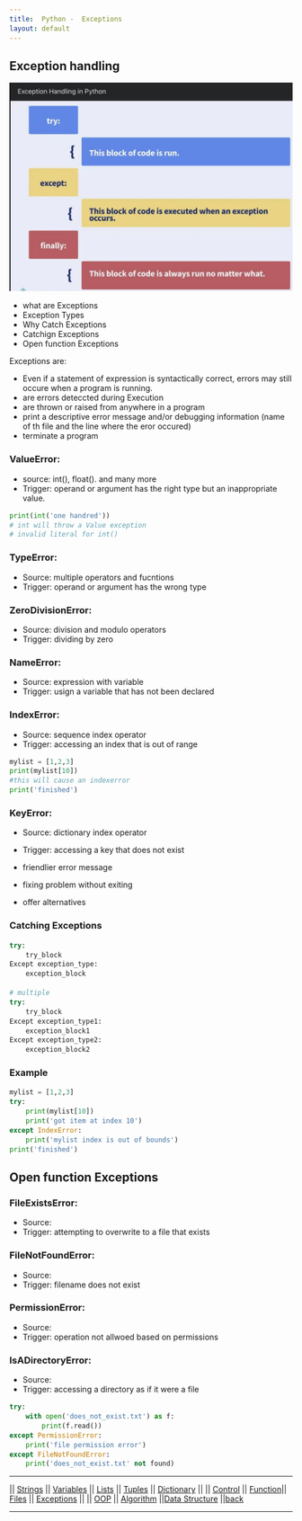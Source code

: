 ```yaml
---
title:  Python -  Exceptions 
layout: default
---
```



## Exception handling

![Image of exception handling structure](./exceptionHandling.png "exceptionHandling")

* what are Exceptions
* Exception Types
* Why Catch Exceptions
* Catchign Exceptions
* Open function Exceptions

Exceptions are: 

* Even if a statement of expression is syntactically correct, errors may still occure when a program is running. 
* are errors deteccted during Execution
* are thrown or raised from anywhere in a program
* print a descriptive error message and/or debugging information (name of th file and the line where the eror occured)
* terminate a program

### ValueError: 

* source: int(), float(). and many more
* Trigger: operand or argument has the right type but an inappropriate value. 

```python
print(int('one handred'))
# int will throw a Value exception
# invalid literal for int()
```

### TypeError:

* Source: multiple operators and fucntions
* Trigger: operand or argument has the wrong type

### ZeroDivisionError:

* Source: division and modulo operators
* Trigger: dividing by zero

### NameError:

* Source: expression with variable
* Trigger: usign a variable that has not been declared

### IndexError:

* Source: sequence index operator
* Trigger: accessing an index that is out of range

```python
mylist = [1,2,3]
print(mylist[10])
#this will cause an indexerror
print('finished')
```

### KeyError:

* Source: dictionary index operator
* Trigger: accessing a key that does not exist

* friendlier error message
* fixing problem without exiting
* offer alternatives

### Catching Exceptions

```python
try:
    try_block
Except exception_type:
    exception_block

# multiple
try:
    try_block
Except exception_type1:
    exception_block1
Except exception_type2:
    exception_block2
```

### Example

```python
mylist = [1,2,3]
try:
    print(mylist[10])
    print('got item at index 10')
except IndexError:
    print('mylist index is out of bounds')
print('finished')
```

## Open function Exceptions

### FileExistsError:

* Source: 
* Trigger: attempting to overwrite to a file that exists

### FileNotFoundError:

* Source: 
* Trigger: filename does not exist

### PermissionError:

* Source: 
* Trigger: operation not allwoed based on permissions

### IsADirectoryError:

* Source: 
* Trigger: accessing a directory as if it were a file

```python
try:
    with open('does_not_exist.txt') as f:
        print(f.read())
except PermissionError:
    print('file permission error')
except FileNotFoundError:
    print('does_not_exist.txt' not found)
```

---

|| [Strings](./strings.html) || [Variables](./variables.html) || [Lists](./lists.html) || [Tuples](./tuples.html) || [Dictionary](./dictionary.html) ||
|| [Control](./control.html) || [Function](./function.html)|| [Files](./files.html) || [Exceptions](./exceptions.html) ||
|| [OOP](./oop.html) || [Algorithm](./algorithm.html) ||[Data Structure](./datastructure.html) ||[back](./index.html)

---
